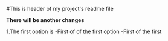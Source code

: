 #This is header of my project's readme file

**There will be another changes**

1.The first option is
   -First of of the first option
     -First of the first 
